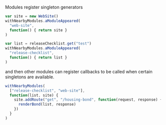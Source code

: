 Modules register singleton generators

```javascript
var site = new WebSite()
withNearbyModules.aModuleAppeared(
  "web-site",
  function() { return site }
)

var list = releaseChecklist.get("test")
withNearbyModules.aModuleAppeared(
  "release-checklist",
  function() { return list }
)
```

and then other modules can register callbacks to be called when certain singletons are available.

```javascript
withNearbyModules(
  ["release-checklist", "web-site"],
  function(list, site) {
    site.addRoute("get", "/housing-bond", function(request, response) {
      renderBond(list, response)
    })
  }
)
```

